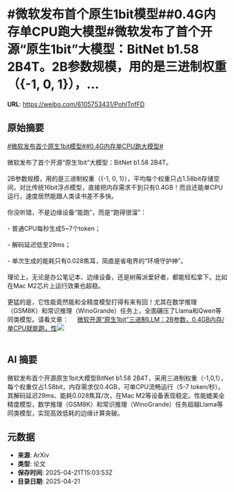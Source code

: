 # #微软发布首个原生1bit模型##0.4G内存单CPU跑大模型#微软发布了首个开源“原生1bit”大模型：BitNet b1.58 2B4T。2B参数规模，用的是三进制权重（{-1, 0, 1}），...

**URL**: https://weibo.com/6105753431/PohITnfFD

## 原始摘要

<a href="https://m.weibo.cn/search?containerid=231522type%3D1%26t%3D10%26q%3D%23%E5%BE%AE%E8%BD%AF%E5%8F%91%E5%B8%83%E9%A6%96%E4%B8%AA%E5%8E%9F%E7%94%9F1bit%E6%A8%A1%E5%9E%8B%23&amp;extparam=%23%E5%BE%AE%E8%BD%AF%E5%8F%91%E5%B8%83%E9%A6%96%E4%B8%AA%E5%8E%9F%E7%94%9F1bit%E6%A8%A1%E5%9E%8B%23" data-hide=""><span class="surl-text">#微软发布首个原生1bit模型#</span></a><a href="https://m.weibo.cn/search?containerid=231522type%3D1%26t%3D10%26q%3D%230.4G%E5%86%85%E5%AD%98%E5%8D%95CPU%E8%B7%91%E5%A4%A7%E6%A8%A1%E5%9E%8B%23&amp;extparam=%230.4G%E5%86%85%E5%AD%98%E5%8D%95CPU%E8%B7%91%E5%A4%A7%E6%A8%A1%E5%9E%8B%23" data-hide=""><span class="surl-text">#0.4G内存单CPU跑大模型#</span></a><br><br>微软发布了首个开源“原生1bit”大模型：BitNet b1.58 2B4T。<br><br>2B参数规模，用的是三进制权重（{-1, 0, 1}），平均每个权重只占1.58bit存储空间，对比传统16bit浮点模型，直接把内存需求干到只有0.4GB！而且还能单CPU运行，速度居然能跟人类读书差不多快。<br><br>你没听错，不是边缘设备“能跑”，而是“跑得很溜”：<br><br>- 普通CPU每秒生成5~7个token；<br><br>- 解码延迟低至29ms；<br><br>- 单次生成的能耗只有0.028焦耳，简直是省电界的“环境守护神”。<br><br>理论上，无论是办公笔记本、边缘设备，还是树莓派爱好者，都能轻松拿下。比如在Mac M2芯片上运行效果也超稳。<br><br>更猛的是，它性能竟然能和全精度模型打得有来有回！尤其在数学推理（GSM8K）和常识推理（WinoGrande）任务上，全面碾压了Llama和Qwen等同类模型。请看文章： <a href="https://weibo.com/ttarticle/p/show?id=2309405157880033837215" data-hide=""><span class="url-icon"><img style="width: 1rem;height: 1rem" src="https://h5.sinaimg.cn/upload/2015/09/25/3/timeline_card_small_article_default.png" referrerpolicy="no-referrer"></span><span class="surl-text">微软开源“原生1bit”三进制LLM：2B参数，0.4GB内存/单CPU就能跑，性</span></a><img style="" src="https://tvax2.sinaimg.cn/large/006Fd7o3gy1i0oevnnxikj30rs0fmta9.jpg" referrerpolicy="no-referrer"><br><br>

## AI 摘要

微软发布首个开源原生1bit大模型BitNet b1.58 2B4T，采用三进制权重（-1,0,1），每个权重仅占1.58bit，内存需求仅0.4GB，可单CPU流畅运行（5-7 token/秒）。其解码延迟29ms、能耗0.028焦耳/次，在Mac M2等设备表现稳定。性能媲美全精度模型，数学推理（GSM8K）和常识推理（WinoGrande）任务超越Llama等同类模型，实现高效低耗的边缘计算突破。

## 元数据

- **来源**: ArXiv
- **类型**: 论文
- **保存时间**: 2025-04-21T15:03:53Z
- **目录日期**: 2025-04-21
